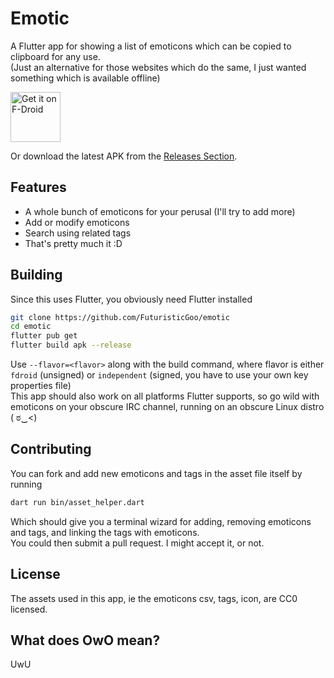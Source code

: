 # Emotic 
A Flutter app for showing a list of emoticons which can be copied to clipboard for any use.  
(Just an alternative for those websites which do the same, I just wanted something which is available offline)

[<img src="https://fdroid.gitlab.io/artwork/badge/get-it-on.png"
     alt="Get it on F-Droid"
     height="80">](https://f-droid.org/packages/futuristicgoo.emotic/)

Or download the latest APK from the [Releases Section](https://github.com/FuturisticGoo/emotic/releases/latest).

## Features
* A whole bunch of emoticons for your perusal (I'll try to add more)
* Add or modify emoticons
* Search using related tags
* That's pretty much it :D

## Building
Since this uses Flutter, you obviously need Flutter installed  
```bash
git clone https://github.com/FuturisticGoo/emotic
cd emotic
flutter pub get
flutter build apk --release
```
Use `--flavor=<flavor>` along with the build command, where flavor is either `fdroid` (unsigned) or `independent` (signed, you have to use your own key properties file)   
This app should also work on all platforms Flutter supports, so go wild with emoticons on your obscure IRC channel, running on an obscure Linux distro ( ಠ‿<)  

## Contributing
You can fork and add new emoticons and tags in the asset file itself by running  
``` bash
dart run bin/asset_helper.dart
```  
Which should give you a terminal wizard for adding, removing emoticons and tags, and linking the tags with emoticons.  
You could then submit a pull request. I might accept it, or not.

## License
The assets used in this app, ie the emoticons csv, tags, icon, are CC0 licensed.

## What does OwO mean?
UwU

